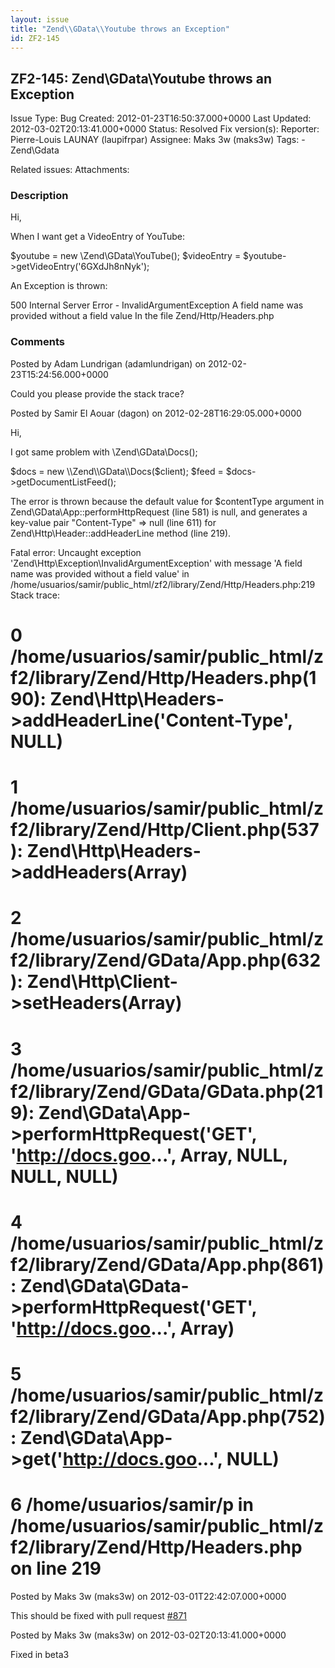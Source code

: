 ```yaml
---
layout: issue
title: "Zend\\GData\\Youtube throws an Exception"
id: ZF2-145
---
```


ZF2-145: Zend\\GData\\Youtube throws an Exception
-------------------------------------------------

 Issue Type: Bug Created: 2012-01-23T16:50:37.000+0000 Last Updated: 2012-03-02T20:13:41.000+0000 Status: Resolved Fix version(s): 
 Reporter:  Pierre-Louis LAUNAY (laupifrpar)  Assignee:  Maks 3w (maks3w)  Tags: - Zend\\Gdata
 
 Related issues: 
 Attachments: 
### Description

Hi,

When I want get a VideoEntry of YouTube:

$youtube = new \\Zend\\GData\\YouTube(); $videoEntry = $youtube->getVideoEntry('6GXdJh8nNyk');

An Exception is thrown:

500 Internal Server Error - InvalidArgumentException A field name was provided without a field value In the file Zend/Http/Headers.php

 

 

### Comments

Posted by Adam Lundrigan (adamlundrigan) on 2012-02-23T15:24:56.000+0000

Could you please provide the stack trace?

 

 

Posted by Samir El Aouar (dagon) on 2012-02-28T16:29:05.000+0000

Hi,

I got same problem with \\Zend\\GData\\Docs();

$docs = new \\Zend\\GData\\Docs($client); $feed = $docs->getDocumentListFeed();

The error is thrown because the default value for $contentType argument in Zend\\GData\\App::performHttpRequest (line 581) is null, and generates a key-value pair "Content-Type" => null (line 611) for Zend\\Http\\Header::addHeaderLine method (line 219).

Fatal error: Uncaught exception 'Zend\\Http\\Exception\\InvalidArgumentException' with message 'A field name was provided without a field value' in /home/usuarios/samir/public\_html/zf2/library/Zend/Http/Headers.php:219 Stack trace:

0 /home/usuarios/samir/public\_html/zf2/library/Zend/Http/Headers.php(190): Zend\\Http\\Headers->addHeaderLine('Content-Type', NULL)
====================================================================================================================================

1 /home/usuarios/samir/public\_html/zf2/library/Zend/Http/Client.php(537): Zend\\Http\\Headers->addHeaders(Array)
=================================================================================================================

2 /home/usuarios/samir/public\_html/zf2/library/Zend/GData/App.php(632): Zend\\Http\\Client->setHeaders(Array)
==============================================================================================================

3 /home/usuarios/samir/public\_html/zf2/library/Zend/GData/GData.php(219): Zend\\GData\\App->performHttpRequest('GET', '<http://docs.goo>...', Array, NULL, NULL, NULL)
=======================================================================================================================================================================

4 /home/usuarios/samir/public\_html/zf2/library/Zend/GData/App.php(861): Zend\\GData\\GData->performHttpRequest('GET', '<http://docs.goo>...', Array)
=====================================================================================================================================================

5 /home/usuarios/samir/public\_html/zf2/library/Zend/GData/App.php(752): Zend\\GData\\App->get('<http://docs.goo>...', NULL)
============================================================================================================================

6 /home/usuarios/samir/p in /home/usuarios/samir/public\_html/zf2/library/Zend/Http/Headers.php on line 219
===========================================================================================================

 

 

Posted by Maks 3w (maks3w) on 2012-03-01T22:42:07.000+0000

This should be fixed with pull request [\#871](https://github.com/zendframework/zf2/pull/871)

 

 

Posted by Maks 3w (maks3w) on 2012-03-02T20:13:41.000+0000

Fixed in beta3

 

 